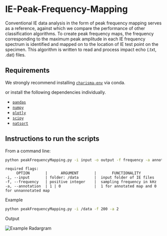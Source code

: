 # IE-Peak-Frequency-Mapping

Conventional IE data analysis in the form of peak frequency mapping serves as a reference, against which we compare the performance of other classification algorithms. To create peak frequency maps, the frequency corresponding to the maximum peak amplitude in each IE frequency spectrum is identified and mapped on to the location of IE test point on the specimen. This algorithm is written to read and process impact echo (.txt, .dat) files.


## Requirements

We strongly recommend installing  [`charisma-env`](https://github.com/TFHRCFASTNDElab/CHARISMA/blob/main/environment) via conda.

or install the following dependencies individually. 

- [`pandas`](https://pandas.pydata.org/)
- [`numpy`](http://www.numpy.org/)
- [`plotly`](https://plotly.com/python/getting-started/)
- [`scipy`](https://www.scipy.org/)
- [`natsort`](https://pypi.org/project/natsort/)




## Instructions to run the scripts

From a command line:

```bash
python peakFrequencyMapping.py -i input -o output -f frequency -a annotation
```
```
required flags:
     OPTION       |      ARGUMENT       |       FUNCTIONALITY
-i, --input       | folder: /data       |  input folder of IE files
-f, --frequency   | positive integer    |  sampling frequency in kHz
-a, --annotation  | 1 | 0               |  1 for annotated map and 0 for unnannotated map

```
Example
```bash
python peakFrequencyMapping.py -i /data -f 200 -a 2
```
Output

![Example Radargram](https://github.com/TFHRCFASTNDElab/CHARISMA/blob/main/impact-echo/peak-frequency-mapping/output.png)
